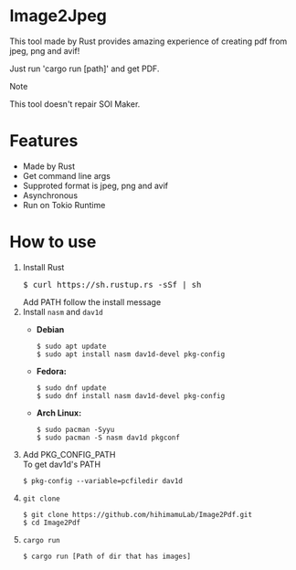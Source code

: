 <h1>Image2Jpeg</h1>
<p>This tool made by Rust provides amazing experience of creating pdf from jpeg, png and avif!</p>
<p>Just run 'cargo run [path]' and get PDF.</p>

> [!NOTE]
> This tool doesn't repair SOI Maker.

<h1>Features</h1>
<ul>
  <li>Made by Rust</li>
  <li>Get command line args</li>
  <li>Supproted format is jpeg, png and avif</li>
  <li>Asynchronous</li>
  <li>Run on Tokio Runtime</li>
</ul>

<h1>How to use</h1>
<ol>
  <li>
    Install Rust
    <pre><co>$ curl https://sh.rustup.rs -sSf | sh</code></pre>
    Add PATH follow the install message
  </li>
  <li>
    Install <code>nasm</code> and <code>dav1d</code>
    <ul>
      <li>
        <p><b>Debian</b></p>
        <pre><code>$ sudo apt update
$ sudo apt install nasm dav1d-devel pkg-config</code></pre>
      </li>
      <li>
        <p><b>Fedora:</b></p>
        <pre><code>$ sudo dnf update
$ sudo dnf install nasm dav1d-devel pkg-config</code></pre>
      </li>
      <li>
        <p><b>Arch Linux:</b></p>
        <pre><code>$ sudo pacman -Syyu
$ sudo pacman -S nasm dav1d pkgconf</code></pre>
      </li>
    </ul>
  </li>
  <li>
    Add PKG_CONFIG_PATH<br>
    To get dav1d's PATH
    <pre><code>$ pkg-config --variable=pcfiledir dav1d</code></pre>
  </li>
  <li>
    <code>git clone</code>
    <pre><code>$ git clone https://github.com/hihimamuLab/Image2Pdf.git
$ cd Image2Pdf</code></pre>
  </li>
  <li>
    <code>cargo run</code>
    <pre><code>$ cargo run [Path of dir that has images]</code></pre>
  </li>
</ol>
